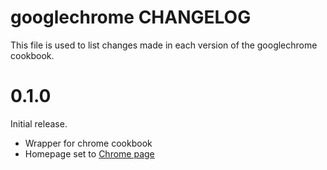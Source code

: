 # googlechrome CHANGELOG

This file is used to list changes made in each version of the googlechrome cookbook.

# 0.1.0

Initial release.

- Wrapper for chrome cookbook
- Homepage set to [Chrome page](https://www.google.com/chrome)
